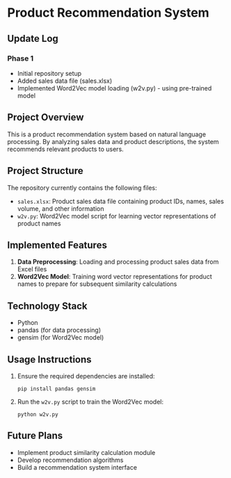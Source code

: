 # Product Recommendation System

## Update Log

### Phase 1
- Initial repository setup
- Added sales data file (sales.xlsx)
- Implemented Word2Vec model loading (w2v.py) - using pre-trained model

## Project Overview
This is a product recommendation system based on natural language processing. By analyzing sales data and product descriptions, the system recommends relevant products to users.

## Project Structure
The repository currently contains the following files:
- `sales.xlsx`: Product sales data file containing product IDs, names, sales volume, and other information
- `w2v.py`: Word2Vec model script for learning vector representations of product names

## Implemented Features
1. **Data Preprocessing**: Loading and processing product sales data from Excel files
2. **Word2Vec Model**: Training word vector representations for product names to prepare for subsequent similarity calculations

## Technology Stack
- Python
- pandas (for data processing)
- gensim (for Word2Vec model)

## Usage Instructions
1. Ensure the required dependencies are installed:
   ```
   pip install pandas gensim
   ```
2. Run the `w2v.py` script to train the Word2Vec model:
   ```
   python w2v.py
   ```

## Future Plans
- Implement product similarity calculation module
- Develop recommendation algorithms
- Build a recommendation system interface
